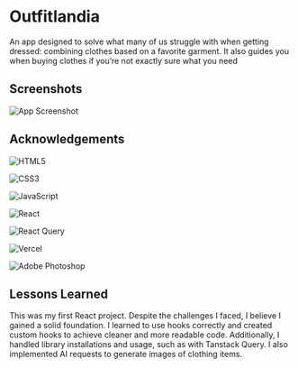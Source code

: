 
# Outfitlandia

An app designed to solve what many of us struggle with when getting dressed: combining clothes based on a favorite garment. It also guides you when buying clothes if you’re not exactly sure what you need


## Screenshots

![App Screenshot](https://i.ibb.co/fpSLvwY/Outfitlandia.gif)


## Acknowledgements

![HTML5](https://img.shields.io/badge/html5-%23E34F26.svg?style=for-the-badge&logo=html5&logoColor=white)

![CSS3](https://img.shields.io/badge/css3-%231572B6.svg?style=for-the-badge&logo=css3&logoColor=white)

![JavaScript](https://img.shields.io/badge/javascript-%23323330.svg?style=for-the-badge&logo=javascript&logoColor=%23F7DF1E)

![React](https://img.shields.io/badge/react-%2320232a.svg?style=for-the-badge&logo=react&logoColor=%2361DAFB) 

![React Query](https://img.shields.io/badge/-React%20Query-FF4154?style=for-the-badge&logo=react%20query&logoColor=white)

![Vercel](https://img.shields.io/badge/vercel-%23000000.svg?style=for-the-badge&logo=vercel&logoColor=white)

![Adobe Photoshop](https://img.shields.io/badge/adobe%20photoshop-%2331A8FF.svg?style=for-the-badge&logo=adobe%20photoshop&logoColor=white)


 


## Lessons Learned

This was my first React project. Despite the challenges I faced, I believe I gained a solid foundation. I learned to use hooks correctly and created custom hooks to achieve cleaner and more readable code. Additionally, I handled library installations and usage, such as with Tanstack Query. I also implemented AI requests to generate images of clothing items.

